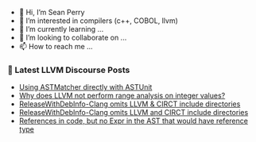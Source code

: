 - 👋 Hi, I’m Sean Perry
- 👀 I’m interested in compilers (c++, COBOL, llvm)
- 🌱 I’m currently learning ...
- 💞️ I’m looking to collaborate on ...
- 📫 How to reach me ...

<!---
s66perry/s66perry is a ✨ special ✨ repository because its `README.md` (this file) appears on your GitHub profile.
You can click the Preview link to take a look at your changes.
--->
### 📕 Latest LLVM Discourse Posts

<!-- DISCOURSE-LLVM:START -->
- [Using ASTMatcher directly with ASTUnit](https://discourse.llvm.org/t/using-astmatcher-directly-with-astunit/75967#post_3)
- [Why does LLVM not perform range analysis on integer values?](https://discourse.llvm.org/t/why-does-llvm-not-perform-range-analysis-on-integer-values/74341#post_7)
- [ReleaseWithDebInfo-Clang omits LLVM &amp; CIRCT include directories](https://discourse.llvm.org/t/releasewithdebinfo-clang-omits-llvm-circt-include-directories/75987#post_1)
- [ReleaseWithDebInfo-Clang omits LLVM and CIRCT include directories](https://discourse.llvm.org/t/releasewithdebinfo-clang-omits-llvm-and-circt-include-directories/75985#post_1)
- [References in code, but no Expr in the AST that would have reference type](https://discourse.llvm.org/t/references-in-code-but-no-expr-in-the-ast-that-would-have-reference-type/75982#post_3)
<!-- DISCOURSE-LLVM:END -->
